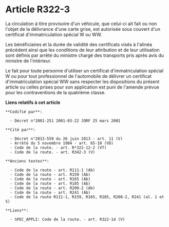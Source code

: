 # Article R322-3

La circulation à titre provisoire d'un véhicule, que celui-ci ait fait ou non l'objet de la délivrance d'une carte grise, est
autorisée sous couvert d'un certificat d'immatriculation spécial W ou WW.

Les bénéficiaires et la durée de validité des certificats visés à l'alinéa précédent ainsi que les conditions de leur
attribution et de leur utilisation sont définis par arrêté du ministre chargé des transports pris après avis du ministre de
l'intérieur.

Le fait pour toute personne d'utiliser un certificat d'immatriculation spécial W ou pour tout professionnel de l'automobile
de délivrer un certificat d'immatriculation spécial WW sans respecter les dispositions du présent article ou celles prises
pour son application est puni de l'amende prévue pour les contraventions de la quatrième classe.

**Liens relatifs à cet article**

	**Codifié par**:

	  - Décret n°2001-251 2001-03-22 JORF 25 mars 2001

	**Cité par**:

	  - Décret n°2013-559 du 26 juin 2013 - art. 11 (V)
	  - Arrêté du 5 novembre 1984 - art. 65-10 (VD)
	  - Code de la route. - art. R*322-12-2 (VT)
	  - Code de la route. - art. R342-3 (V)

	**Anciens textes**:

	  - Code de la route - art. R111-1 (Ab)
	  - Code de la route - art. R159 (Ab)
	  - Code de la route - art. R165 (Ab)
	  - Code de la route - art. R185 (Ab)
	  - Code de la route - art. R200-2 (Ab)
	  - Code de la route - art. R241 (Ab)
	  - Code de la route R111-1, R159, R165, R185, R200-2, R241 (al. 1 et 5)

	**Liens**:

	  - SPEC_APPLI: Code de la route. - art. R322-14 (V)
